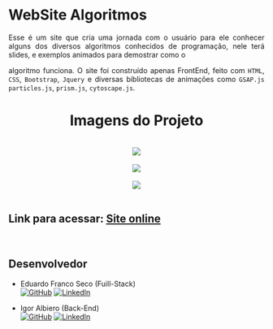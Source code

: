 # WebSite Algoritmos

<div align="justify">
  Esse é um site que cria uma jornada com o usuário para ele conhecer alguns dos diversos algoritmos conhecidos de programação, nele terá slides, e exemplos animados para demostrar como o 
  
  algoritmo funciona. O site foi construído apenas FrontEnd, feito com `HTML`, `CSS`, `Bootstrap`, `Jquery` e diversas bibliotecas de animações como `GSAP.js` `particles.js`, `prism.js`, `cytoscape.js`.
</div> 

 <div align="center">
     <h1>Imagens do Projeto</h1>
    <br>
    <img src="/imagensDemo/container.jpeg">
    <br>
    <br>
     <img src="/imagensDemo/status.jpeg">  
    <br>
    <br>
     <img src="/imagensDemo/mobile.png">  
    <br>
 </div>
   
<br>

## Link para acessar: [Site online](https://algorithmsdetails.netlify.app/)
<br>

<div align="start">
  
## Desenvolvedor

- Eduardo Franco Seco (Fuill-Stack) <br>
  [![GitHub](https://img.shields.io/badge/GitHub-100000?style=for-the-badge&logo=github&logoColor=white)](https://github.com/eduardofranco572)
  [![LinkedIn](https://img.shields.io/badge/-LinkedIn-%230077B5?style=for-the-badge&logo=linkedin&logoColor=white)](https://www.linkedin.com/in/eduardo-franco572/)

- Igor Albiero (Back-End) <br>
  [![GitHub](https://img.shields.io/badge/GitHub-100000?style=for-the-badge&logo=github&logoColor=white)](https://github.com/igorskeff)
  [![LinkedIn](https://img.shields.io/badge/-LinkedIn-%230077B5?style=for-the-badge&logo=linkedin&logoColor=white)](https://www.linkedin.com/in/igor-albiero-7178a5215/)

</div>

